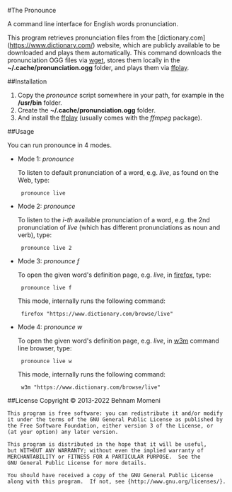 #The Pronounce

A command line interface for English words pronunciation.

This program retrieves pronunciation files from the [dictionary.com]
(https://www.dictionary.com/) website, which are publicly available
to be downloaded and plays them automatically.
This command downloads the pronunciation OGG files via [wget](http://www.gnu.org/software/wget/), stores them
locally in the **~/.cache/pronunciation.ogg** folder, and plays them via [ffplay](http://ffmpeg.org/ffplay.html).

##Installation

1. Copy the _pronounce_ script somewhere in your path, for example in
the **/usr/bin** folder.
2. Create the **~/.cache/pronunciation.ogg** folder.
3. And install the [ffplay](http://ffmpeg.org/ffplay.html) (usually comes with the _ffmpeg_ package).

##Usage

You can run pronounce in 4 modes.

 * Mode 1: _pronounce <word>_

   To listen to default pronunciation of a word, e.g. _live_, as found on the Web, type:

        pronounce live

 * Mode 2: _pronounce <word> <number>_

   To listen to the _i-th_ available pronunciation of a word, e.g. the 2nd pronunciation of _live_ (which has different pronunciations as noun and verb), type:

        pronounce live 2
  
 * Mode 3: _pronounce <word> f_

   To open the given word's definition page, e.g. _live_, in [firefox](http://www.firefox.com/), type:

        pronounce live f
  
   This mode, internally runs the following command:

        firefox "https://www.dictionary.com/browse/live"

 * Mode 4: _pronounce <word> w_

   To open the given word's definition page, e.g. _live_, in [w3m](http://w3m.sourceforge.net/) command line browser, type:

        pronounce live w

   This mode, internally runs the following command:

        w3m "https://www.dictionary.com/browse/live"

##License
    Copyright © 2013-2022  Behnam Momeni

    This program is free software: you can redistribute it and/or modify
    it under the terms of the GNU General Public License as published by
    the Free Software Foundation, either version 3 of the License, or
    (at your option) any later version.

    This program is distributed in the hope that it will be useful,
    but WITHOUT ANY WARRANTY; without even the implied warranty of
    MERCHANTABILITY or FITNESS FOR A PARTICULAR PURPOSE.  See the
    GNU General Public License for more details.

    You should have received a copy of the GNU General Public License
    along with this program.  If not, see {http://www.gnu.org/licenses/}.

